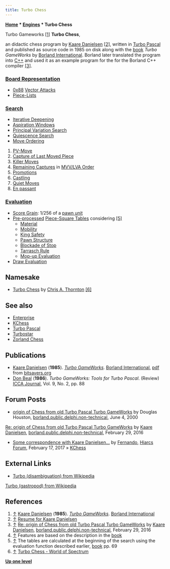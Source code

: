 ```yaml
---
title: Turbo Chess
---
```

**[Home](Home "Home") \* [Engines](Engines "Engines") \* Turbo Chess**



 [](http://openlibrary.org/b/OL2753290M/Turbo_GameWorks) Turbo Gameworks <a id="cite-note-1" href="#cite-ref-1">[1]</a> 
**Turbo Chess**,  

an didactic chess program by [Kaare Danielsen](Kaare_Danielsen "Kaare Danielsen") <a id="cite-note-2" href="#cite-ref-2">[2]</a>, 
written in [Turbo Pascal](Pascal#TurboPascal "Pascal") and published as source code in 1985 on disk along with the [book](#book) *Turbo GameWorks* by [Borland International](https://en.wikipedia.org/wiki/Borland). Borland later translated the program into [C++](Cpp "Cpp") and used it as an example program for the for the Borland C++ compiler <a id="cite-note-3" href="#cite-ref-3">[3]</a>.



### [Board Representation](Board_Representation "Board Representation")


* [0x88](0x88 "0x88") [Vector Attacks](Vector_Attacks "Vector Attacks")
* [Piece-Lists](Piece-Lists "Piece-Lists")


### [Search](Search "Search")


* [Iterative Deepening](Iterative_Deepening "Iterative Deepening")
* [Aspiration Windows](Aspiration_Windows "Aspiration Windows")
* [Principal Variation Search](Principal_Variation_Search "Principal Variation Search")
* [Quiescence Search](Quiescence_Search "Quiescence Search")
* [Move Ordering](Move_Ordering "Move Ordering")


1. [PV-Move](PV-Move "PV-Move")
2. [Capture of Last Moved Piece](Captures "Captures")
3. [Killer Moves](Killer_Move "Killer Move")
4. [Remaining Captures](Captures "Captures") in [MVV/LVA Order](MVV-LVA "MVV-LVA")
5. [Promotions](Promotions "Promotions")
6. [Castling](Castling "Castling")
7. [Quiet Moves](Quiet_Moves "Quiet Moves")
8. [En passant](En_passant "En passant")


### [Evaluation](Evaluation "Evaluation")


* [Score Grain](Score#Grain "Score"): 1/256 of a [pawn unit](Pawn_Advantage,_Win_Percentage,_and_Elo "Pawn Advantage, Win Percentage, and Elo")
* [Pre-processed](Oracle#Pre-processing "Oracle") [Piece-Square Tables](Piece-Square_Tables "Piece-Square Tables") considering <a id="cite-note-5" href="#cite-ref-5">[5]</a>
	+ [Material](Material "Material")
	+ [Mobility](Mobility "Mobility")
	+ [King Safety](King_Safety "King Safety")
	+ [Pawn Structure](Pawn_Structure "Pawn Structure")
	+ [Blockade of Stop](Blockade_of_Stop#Development "Blockade of Stop")
	+ [Tarrasch Rule](Tarrasch_Rule "Tarrasch Rule")
	+ [Mop-up Evaluation](Mop-up_Evaluation "Mop-up Evaluation")
* [Draw Evaluation](Draw_Evaluation "Draw Evaluation")


## Namesake


* [Turbo Chess](Turbo_Chess_(GB) "Turbo Chess (GB)") by [Chris A. Thornton](Chris_A._Thornton "Chris A. Thornton") <a id="cite-note-6" href="#cite-ref-6">[6]</a>


## See also


* [Enterprise](Enterprise "Enterprise")
* [KChess](KChess "KChess")
* [Turbo Pascal](Pascal#TurboPascal "Pascal")
* [Turbostar](Turbostar "Turbostar")
* [Zorland Chess](Zorland_Chess "Zorland Chess")


## Publications


* [Kaare Danielsen](Kaare_Danielsen "Kaare Danielsen") (**1985**). *[Turbo GameWorks](http://openlibrary.org/b/OL2753290M/Turbo_GameWorks)*. [Borland International](https://en.wikipedia.org/wiki/Borland), [pdf](http://www.bitsavers.org/pdf/borland/turbo_pascal/Turbo_GameWorks_1985.pdf) from [bitsavers.org](http://www.bitsavers.org/)
* [Don Beal](Don_Beal "Don Beal") (**1986**). *Turbo GameWorks: Tools for Turbo Pascal*. (Review) [ICCA Journal](ICGA_Journal "ICGA Journal"), Vol. 9, No. 2, pp. 88


## Forum Posts


* [origin of Chess from old Turbo Pascal Turbo GameWorks](https://groups.google.com/d/msg/borland.public.delphi.non-technical/vhpzc1kmNF4/7QkXL6vUwuIJ) by Douglas Houston, [borland.public.delphi.non-technical](https://groups.google.com/forum/#!forum/borland.public.delphi.non-technical), June 4, 2000


 [Re: origin of Chess from old Turbo Pascal Turbo GameWorks](https://groups.google.com/d/msg/borland.public.delphi.non-technical/vhpzc1kmNF4/FJ9mxPVsAwAJ) by [Kaare Danielsen](Kaare_Danielsen "Kaare Danielsen"), [borland.public.delphi.non-technical](https://groups.google.com/forum/#!forum/borland.public.delphi.non-technical), February 29, 2016
* [Some correspondence with Kaare Danielsen...](http://www.hiarcs.net/forums/viewtopic.php?t=8270) by [Fernando](Fernando_Villegas "Fernando Villegas"), [Hiarcs Forum](Computer_Chess_Forums "Computer Chess Forums"), February 17, 2017 » [KChess](KChess "KChess")


## External Links


* [Turbo (disambiguation) from Wikipedia](https://en.wikipedia.org/wiki/Turbo_%28disambiguation%29)


 [Turbo (gastropod) from Wikipedia](https://en.wikipedia.org/wiki/Turbo_%28gastropod%29)
## References


1. <a id="cite-ref-1" href="#cite-note-1">↑</a> [Kaare Danielsen](Kaare_Danielsen "Kaare Danielsen") (**1985**). *[Turbo GameWorks](http://openlibrary.org/b/OL2753290M/Turbo_GameWorks)*. [Borland International](https://en.wikipedia.org/wiki/Borland)
2. <a id="cite-ref-2" href="#cite-note-2">↑</a> [Resume for Kaare Danielsen](http://www.danielsen.com/resume.shtml)
3. <a id="cite-ref-3" href="#cite-note-3">↑</a> [Re: origin of Chess from old Turbo Pascal Turbo GameWorks](https://groups.google.com/d/msg/borland.public.delphi.non-technical/vhpzc1kmNF4/FJ9mxPVsAwAJ) by [Kaare Danielsen](Kaare_Danielsen "Kaare Danielsen"), [borland.public.delphi.non-technical](https://groups.google.com/forum/#!forum/borland.public.delphi.non-technical), February 29, 2016
4. <a id="cite-ref-4" href="#cite-note-4">↑</a> Features are based on the description in the [book](#book)
5. <a id="cite-ref-5" href="#cite-note-5">↑</a> The tables are calculated at the beginning of the search using the evaluation function described earlier, [book](#book) pp. 69
6. <a id="cite-ref-6" href="#cite-note-6">↑</a> [Turbo Chess - World of Spectrum](http://www.worldofspectrum.org/infoseekid.cgi?id=0005457)

**[Up one level](Engines "Engines")**







 
